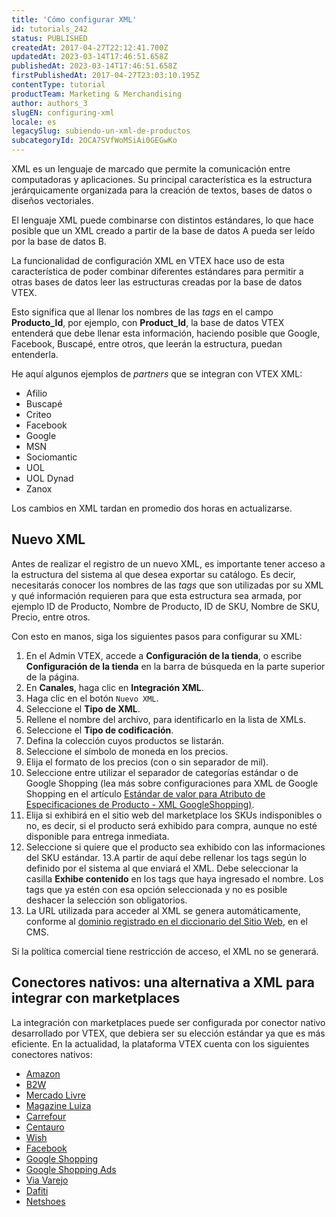 ```yaml
---
title: 'Cómo configurar XML'
id: tutorials_242
status: PUBLISHED
createdAt: 2017-04-27T22:12:41.700Z
updatedAt: 2023-03-14T17:46:51.658Z
publishedAt: 2023-03-14T17:46:51.658Z
firstPublishedAt: 2017-04-27T23:03:10.195Z
contentType: tutorial
productTeam: Marketing & Merchandising
author: authors_3
slugEN: configuring-xml
locale: es
legacySlug: subiendo-un-xml-de-productos
subcategoryId: 2OCA7SVfWoMSiAi0GEGwKo
---
```


XML es un lenguaje de marcado que permite la comunicación entre computadoras y aplicaciones. Su principal característica es la estructura jerárquicamente organizada para la creación de textos, bases de datos o diseños vectoriales. 

El lenguaje XML puede combinarse con distintos estándares, lo que hace posible que un XML creado a partir de la base de datos A pueda ser leído por la base de datos B. 

La funcionalidad de configuración XML en VTEX hace uso de esta característica de poder combinar diferentes estándares para permitir a otras bases de datos leer las estructuras creadas por la base de datos VTEX. 

Esto significa que al llenar los nombres de las *tags* en el campo __Producto_Id__, por ejemplo, con __Product_Id__, la base de datos VTEX entenderá que debe llenar esta información, haciendo posible que Google, Facebook, Buscapé, entre otros, que leerán la estructura, puedan entenderla.

He aquí algunos ejemplos de *partners* que se integran con VTEX XML:

- Afilio
- Buscapé
- Criteo
- Facebook
- Google
- MSN
- Sociomantic
- UOL
- UOL Dynad
- Zanox

<div class = "alert alert-info">
  <p>Los cambios en XML tardan en promedio dos horas en actualizarse.</p>
</div>

## Nuevo XML

Antes de realizar el registro de un nuevo XML, es importante tener acceso a la estructura del sistema al que desea exportar su catálogo. Es decir, necesitarás conocer los nombres de las *tags* que son utilizadas por su XML y qué información requieren para que esta estructura sea armada, por ejemplo ID de Producto, Nombre de Producto, ID de SKU, Nombre de SKU, Precio, entre otros.

Con esto en manos, siga los siguientes pasos para configurar su XML:

1. En el Admin VTEX, accede a __Configuración de la tienda__, o escribe __Configuración de la tienda__ en la barra de búsqueda en la parte superior de la página.
2. En __Canales__, haga clic en __Integración XML__.
3. Haga clic en el botón `Nuevo XML`.
4. Seleccione el __Tipo de XML__.
5. Rellene el nombre del archivo, para identificarlo en la lista de XMLs.
6. Seleccione el __Tipo de codificación__.
7. Defina la colección cuyos productos se listarán.
8. Seleccione el símbolo de moneda en los precios.
9. Elija el formato de los precios (con o sin separador de mil).
10. Seleccione entre utilizar el separador de categorías estándar o de Google Shopping (lea más sobre configuraciones para XML de Google Shopping en el artículo [Estándar de valor para Atributo de Especificaciones de Producto - XML GoogleShopping)](/es/tutorial/atributo-de-especificaciones-de-producto-xml-googleshopping).
11. Elija si exhibirá en el sitio web del marketplace los SKUs indisponibles o no, es decir, si el producto será exhibido para compra, aunque no esté disponible para entrega inmediata.
12. Seleccione si quiere que el producto sea exhibido con las informaciones del SKU estándar.
13.A partir de aquí debe rellenar los tags según lo definido por el sistema al que enviará el XML. Debe seleccionar la casilla __Exhibe contenido__ en los tags que haya ingresado el nombre. Los tags que ya estén con esa opción seleccionada  y no es posible deshacer la selección son obligatorios.
14. La URL utilizada para acceder al XML se genera automáticamente, conforme al [dominio registrado en el diccionario del Sitio Web](/es/tutorial/configurar-dominio-del-xml--2RkGK4vHS0c6sYuUw0cUWC), en el CMS.

<div class="alert alert-warning">
  <p>Si la política comercial tiene restricción de acceso, el XML no se generará.</p>
</div>

## Conectores nativos: una alternativa a XML para integrar con marketplaces

La integración con marketplaces puede ser configurada por conector nativo desarrollado por VTEX, que debiera ser su elección estándar ya que es más eficiente. En la actualidad, la plataforma VTEX cuenta con los siguientes conectores nativos:

- [Amazon](/es/tracks/configurar-integracao-com-a-amazon--6sgd4Pagy3wNsWKBvmIFrP)
- [B2W](/es/tracks/configurar-integracao-da-b2w--6w07SJBVqE020KIOOS8ygk)
- [Mercado Livre](/es/tracks/configurar-integracao-do-mercado-livre--2YfvI3Jxe0CGIKoWIGQEIq)
- [Magazine Luiza](/es/tracks/configurar-integracao-com-o-magazine-luiza--5Yx5IrNa7Y48c6aSC8wu2Y)
- [Carrefour](/es/tracks/configurar-integracao-com-o-carrefour--2wYlj07cNuA8k8mmwY86K2)
- [Centauro](/es/tracks/integracao-com-a-centauro--D8Qnjbr5lfLkUfMRhsfbj)
- [Wish](/es/tracks/integracao-com-a-wish--50hbG4bzhSIhjz1lzqI1g4)
- [Facebook](/es/tracks/integracao-com-o-facebook--7h8KvIC4DbRRc8VlyJ8PFc)
- [Google Shopping](/es/tracks/configurar-integracao-com-o-google-shopping--25Sl7iOqq58PGfVfTAo8Xw)
- [Google Shopping Ads](/es/tracks/como-fazer-campanhas-atraves-do-google-ads--47kz5PRQPK0IEaqGqiIuA)
- [Via Varejo](/es/tracks/configurar-integracao-da-via-varejo--3E9XylGaJ2wqwISGyw4GuY)
- [Dafiti](/es/tracks/configurar-integracao-da-dafiti--4wF4RBx9ygEkimW6SsKw8i)
- [Netshoes](/es/tracks/configurar-integracao-da-netshoes--5Ua87lhFg4m0kEcuyqmcCm)
